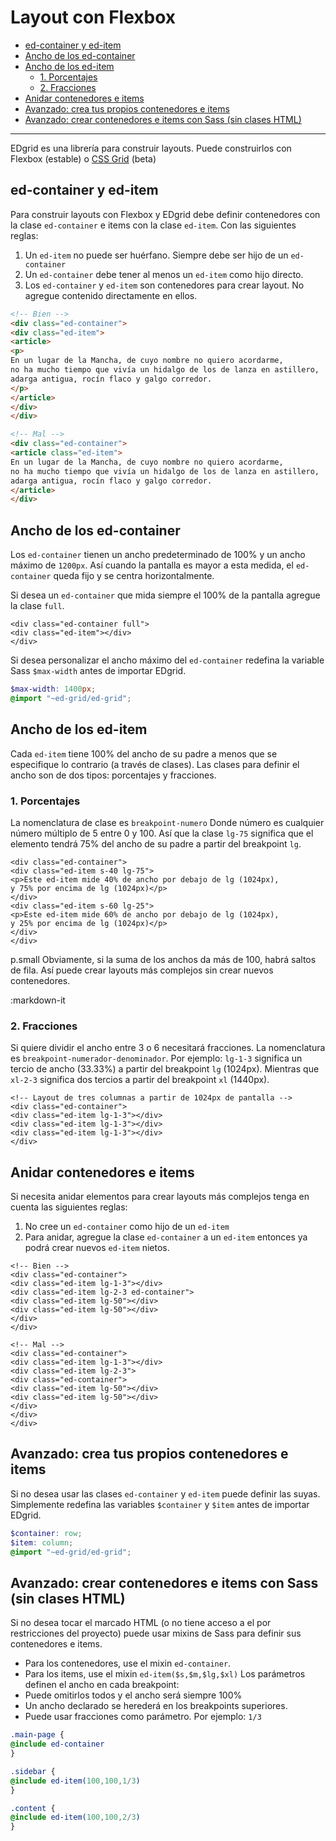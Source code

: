 # Layout con Flexbox
<!-- TOC -->

- [ed-container y ed-item](#ed-container-y-ed-item)
- [Ancho de los ed-container](#ancho-de-los-ed-container)
- [Ancho de los ed-item](#ancho-de-los-ed-item)
    - [1. Porcentajes](#1-porcentajes)
    - [2. Fracciones](#2-fracciones)
- [Anidar contenedores e items](#anidar-contenedores-e-items)
- [Avanzado: crea tus propios contenedores e items](#avanzado-crea-tus-propios-contenedores-e-items)
- [Avanzado: crear contenedores e items con Sass (sin clases HTML)](#avanzado-crear-contenedores-e-items-con-sass-sin-clases-html)

<!-- /TOC -->

--- 

EDgrid es una librería para construir layouts. Puede construirlos con Flexbox (estable) o [CSS Grid](/documentacion/layout-css-grid.html) (beta)

<a id="markdown-ed-container-y-ed-item" name="ed-container-y-ed-item"></a>
## ed-container y ed-item

Para construir layouts con Flexbox y EDgrid debe definir contenedores con la clase `ed-container` e items con la clase `ed-item`. Con las siguientes reglas:

1. Un `ed-item` no puede ser huérfano. Siempre debe ser hijo de un `ed-container`
2. Un `ed-container` debe tener al menos un `ed-item` como hijo directo.
3. Los `ed-container` y `ed-item` son contenedores para crear layout. No agregue contenido directamente en ellos.


```html
<!-- Bien -->
<div class="ed-container">
<div class="ed-item">
<article>
<p>
En un lugar de la Mancha, de cuyo nombre no quiero acordarme,
no ha mucho tiempo que vivía un hidalgo de los de lanza en astillero,
adarga antigua, rocín flaco y galgo corredor.
</p>
</article>
</div>
</div>

<!-- Mal -->
<div class="ed-container">
<article class="ed-item">
En un lugar de la Mancha, de cuyo nombre no quiero acordarme,
no ha mucho tiempo que vivía un hidalgo de los de lanza en astillero,
adarga antigua, rocín flaco y galgo corredor.
</article>
</div>
```

<a id="markdown-ancho-de-los-ed-container" name="ancho-de-los-ed-container"></a>
## Ancho de los ed-container

Los `ed-container` tienen un ancho predeterminado de 100% y un ancho máximo de `1200px`. Así cuando la pantalla es mayor a esta medida, el `ed-container` queda fijo y se centra horizontalmente.

Si desea un `ed-container` que mida siempre el 100% de la pantalla agregue la clase `full`.

```markup
<div class="ed-container full">
<div class="ed-item"></div>
</div>
```

Si desea personalizar el ancho máximo del `ed-container` redefina la variable Sass `$max-width` antes de importar EDgrid.

```scss
$max-width: 1400px;
@import "~ed-grid/ed-grid";
```

<a id="markdown-ancho-de-los-ed-item" name="ancho-de-los-ed-item"></a>
## Ancho de los ed-item

Cada `ed-item` tiene 100% del ancho de su padre a menos que se especifique lo contrario (a través de clases). Las clases para definir el ancho son de dos tipos: porcentajes y fracciones.

<a id="markdown-1-porcentajes" name="1-porcentajes"></a>
### 1. Porcentajes

La nomenclatura de clase es `breakpoint-numero` Donde número es cualquier número múltiplo de 5 entre 0 y 100. Así que la clase `lg-75` significa que el elemento tendrá 75% del ancho de su padre a partir del breakpoint `lg`.

```markup
<div class="ed-container">
<div class="ed-item s-40 lg-75">
<p>Este ed-item mide 40% de ancho por debajo de lg (1024px),
y 75% por encima de lg (1024px)</p>
</div>
<div class="ed-item s-60 lg-25">
<p>Este ed-item mide 60% de ancho por debajo de lg (1024px),
y 25% por encima de lg (1024px)</p>
</div>
</div>
```

p.small Obviamente, si la suma de los anchos da más de 100, habrá saltos de fila. Así puede crear layouts más complejos sin crear nuevos contenedores.

:markdown-it

<a id="markdown-2-fracciones" name="2-fracciones"></a>
### 2. Fracciones

Si quiere dividir el ancho entre 3 o 6 necesitará fracciones. La nomenclatura es `breakpoint-numerador-denominador`. Por ejemplo: `lg-1-3` significa un tercio de ancho (33.33%) a partir del breakpoint `lg` (1024px). Mientras que `xl-2-3` significa dos tercios a partir del breakpoint `xl` (1440px).

```markup
<!-- Layout de tres columnas a partir de 1024px de pantalla -->
<div class="ed-container">
<div class="ed-item lg-1-3"></div>
<div class="ed-item lg-1-3"></div>
<div class="ed-item lg-1-3"></div>
</div>
```

<a id="markdown-anidar-contenedores-e-items" name="anidar-contenedores-e-items"></a>
## Anidar contenedores e items

Si necesita anidar elementos para crear layouts más complejos tenga en cuenta las siguientes reglas:

1. No cree un `ed-container` como hijo de un `ed-item`
2. Para anidar, agregue la clase `ed-container` a un `ed-item` entonces ya podrá crear nuevos `ed-item` nietos.

```markup
<!-- Bien -->
<div class="ed-container">
<div class="ed-item lg-1-3"></div>
<div class="ed-item lg-2-3 ed-container">
<div class="ed-item lg-50"></div>
<div class="ed-item lg-50"></div>
</div>
</div>

<!-- Mal -->
<div class="ed-container">
<div class="ed-item lg-1-3"></div>
<div class="ed-item lg-2-3">
<div class="ed-container">
<div class="ed-item lg-50"></div>
<div class="ed-item lg-50"></div>
</div>
</div>
</div>
```

<a id="markdown-avanzado-crea-tus-propios-contenedores-e-items" name="avanzado-crea-tus-propios-contenedores-e-items"></a>
## Avanzado: crea tus propios contenedores e items

Si no desea usar las clases `ed-container` y `ed-item` puede definir las suyas. Simplemente redefina las variables `$container` y `$item` antes de importar EDgrid.

```scss
$container: row;
$item: column;
@import "~ed-grid/ed-grid";
```

<a id="markdown-avanzado-crear-contenedores-e-items-con-sass-sin-clases-html" name="avanzado-crear-contenedores-e-items-con-sass-sin-clases-html"></a>
## Avanzado: crear contenedores e items con Sass (sin clases HTML)

Si no desea tocar el marcado HTML (o no tiene acceso a el por restricciones del proyecto) puede usar mixins de Sass para definir sus contenedores e items.

* Para los contenedores, use el mixin `ed-container`.
* Para los items, use el mixin `ed-item($s,$m,$lg,$xl)` Los parámetros definen el ancho en cada breakpoint:
* Puede omitirlos todos y el ancho será siempre 100%
* Un ancho declarado se herederá en los breakpoints superiores.
* Puede usar fracciones como parámetro. Por ejemplo: `1/3`

```scss
.main-page {
@include ed-container
}

.sidebar {
@include ed-item(100,100,1/3)
}

.content {
@include ed-item(100,100,2/3)
}
```
